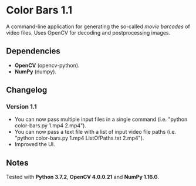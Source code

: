 # Color Bars 1.1

A command-line application for generating the so-called *movie barcodes* of video files. Uses OpenCV for decoding and postprocessing images.

## Dependencies

- **OpenCV** (opencv-python).
- **NumPy** (numpy).

## Changelog

### Version 1.1

+ You can now pass multiple input files in a single command (i.e. "python color-bars.py 1.mp4 2.mp4").
+ You can now pass a text file with a list of input video file paths (i.e. "python color-bars.py 1.mp4 ListOfPaths.txt 2.mp4").
+ Improved the UI.

## Notes

Tested with **Python 3.7.2**, **OpenCV 4.0.0.21** and **NumPy 1.16.0**.